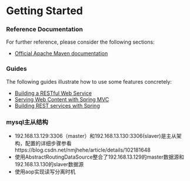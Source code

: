 # Getting Started

### Reference Documentation
For further reference, please consider the following sections:

* [Official Apache Maven documentation](https://maven.apache.org/guides/index.html)

### Guides
The following guides illustrate how to use some features concretely:

* [Building a RESTful Web Service](https://spring.io/guides/gs/rest-service/)
* [Serving Web Content with Spring MVC](https://spring.io/guides/gs/serving-web-content/)
* [Building REST services with Spring](https://spring.io/guides/tutorials/bookmarks/)

### mysql主从结构
* 192.168.13.129:3306（master）和192.168.13.130:3306(slaver)是主从架构，配置的详细步骤参看https://blog.csdn.net/nmjhehe/article/details/102181648
* 使用AbstractRoutingDataSource整合了192.168.13.129的master数据源和192.168.13.130的slaver数据源
* 使用aop实现读写分离时机